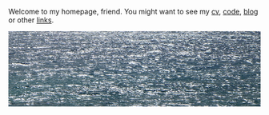 Welcome to my homepage, friend. You might want to see my [cv](cv.md), [code](https://github.com/jreisinger), [blog](https://jreisinger.blogspot.com) or other [links](links.md).

![sea](sea.jpg)